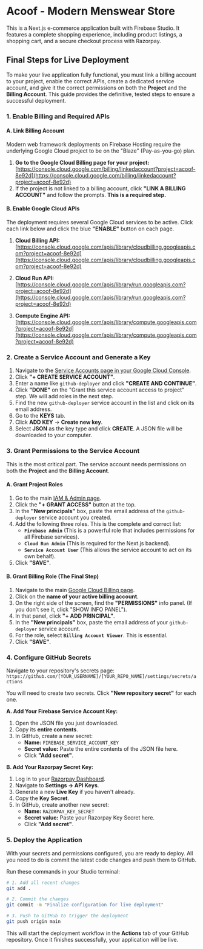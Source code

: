 # Acoof - Modern Menswear Store

This is a Next.js e-commerce application built with Firebase Studio. It features a complete shopping experience, including product listings, a shopping cart, and a secure checkout process with Razorpay.

## Final Steps for Live Deployment

To make your live application fully functional, you must link a billing account to your project, enable the correct APIs, create a dedicated service account, and give it the correct permissions on both the **Project** and the **Billing Account**. This guide provides the definitive, tested steps to ensure a successful deployment.

### 1. Enable Billing and Required APIs

#### A. Link Billing Account

Modern web framework deployments on Firebase Hosting require the underlying Google Cloud project to be on the "Blaze" (Pay-as-you-go) plan.

1.  **Go to the Google Cloud Billing page for your project:**
    [https://console.cloud.google.com/billing/linkedaccount?project=acoof-8e92d](https://console.cloud.google.com/billing/linkedaccount?project=acoof-8e92d)
2.  If the project is not linked to a billing account, click **"LINK A BILLING ACCOUNT"** and follow the prompts. **This is a required step.**

#### B. Enable Google Cloud APIs

The deployment requires several Google Cloud services to be active. Click each link below and click the blue **"ENABLE"** button on each page.

1.  **Cloud Billing API:**
    [https://console.cloud.google.com/apis/library/cloudbilling.googleapis.com?project=acoof-8e92d](https://console.cloud.google.com/apis/library/cloudbilling.googleapis.com?project=acoof-8e92d)

2.  **Cloud Run API:**
    [https://console.cloud.google.com/apis/library/run.googleapis.com?project=acoof-8e92d](https://console.cloud.google.com/apis/library/run.googleapis.com?project=acoof-8e92d)

3.  **Compute Engine API:**
    [https://console.cloud.google.com/apis/library/compute.googleapis.com?project=acoof-8e92d](https://console.cloud.google.com/apis/library/compute.googleapis.com?project=acoof-8e92d)


### 2. Create a Service Account and Generate a Key

1.  Navigate to the [Service Accounts page in your Google Cloud Console](https://console.cloud.google.com/iam-admin/service-accounts?project=acoof-8e92d).
2.  Click **"+ CREATE SERVICE ACCOUNT"**.
3.  Enter a name like `github-deployer` and click **"CREATE AND CONTINUE"**.
4.  Click **"DONE"** on the "Grant this service account access to project" step. We will add roles in the next step.
5.  Find the new `github-deployer` service account in the list and click on its email address.
6.  Go to the **KEYS** tab.
7.  Click **ADD KEY** -> **Create new key**.
8.  Select **JSON** as the key type and click **CREATE**. A JSON file will be downloaded to your computer.

### 3. Grant Permissions to the Service Account

This is the most critical part. The service account needs permissions on both the **Project** and the **Billing Account**.

#### A. Grant Project Roles

1.  Go to the main [IAM & Admin page](https://console.cloud.google.com/iam?project=acoof-8e92d).
2.  Click the **"+ GRANT ACCESS"** button at the top.
3.  In the **"New principals"** box, paste the email address of the `github-deployer` service account you created.
4.  Add the following three roles. This is the complete and correct list:
    *   **`Firebase Admin`** (This is a powerful role that includes permissions for all Firebase services).
    *   **`Cloud Run Admin`** (This is required for the Next.js backend).
    *   **`Service Account User`** (This allows the service account to act on its own behalf).
5.  Click **"SAVE"**.

#### B. Grant Billing Role (The Final Step)

1.  Navigate to the main [Google Cloud Billing page](https://console.cloud.google.com/billing).
2.  Click on the **name of your active billing account**.
3.  On the right side of the screen, find the **"PERMISSIONS"** info panel. (If you don't see it, click "SHOW INFO PANEL").
4.  In that panel, click **"+ ADD PRINCIPAL"**.
5.  In the **"New principals"** box, paste the email address of your `github-deployer` service account.
6.  For the role, select **`Billing Account Viewer`**. This is essential.
7.  Click **"SAVE"**.

### 4. Configure GitHub Secrets

Navigate to your repository's secrets page:
`https://github.com/[YOUR_USERNAME]/[YOUR_REPO_NAME]/settings/secrets/actions`

You will need to create two secrets. Click **"New repository secret"** for each one.

**A. Add Your Firebase Service Account Key:**

1.  Open the JSON file you just downloaded.
2.  Copy its **entire contents**.
3.  In GitHub, create a new secret:
    *   **Name:** `FIREBASE_SERVICE_ACCOUNT_KEY`
    *   **Secret value:** Paste the entire contents of the JSON file here.
    *   Click **"Add secret"**.

**B. Add Your Razorpay Secret Key:**

1.  Log in to your [Razorpay Dashboard](https://dashboard.razorpay.com/).
2.  Navigate to **Settings -> API Keys**.
3.  Generate a new **Live Key** if you haven't already.
4.  Copy the **Key Secret**.
5.  In GitHub, create another new secret:
    *   **Name:** `RAZORPAY_KEY_SECRET`
    *   **Secret value:** Paste your Razorpay Key Secret here.
    *   Click **"Add secret"**.

### 5. Deploy the Application

With your secrets and permissions configured, you are ready to deploy. All you need to do is commit the latest code changes and push them to GitHub.

Run these commands in your Studio terminal:

```bash
# 1. Add all recent changes
git add .

# 2. Commit the changes
git commit -m "Finalize configuration for live deployment"

# 3. Push to GitHub to trigger the deployment
git push origin main
```

This will start the deployment workflow in the **Actions** tab of your GitHub repository. Once it finishes successfully, your application will be live.
